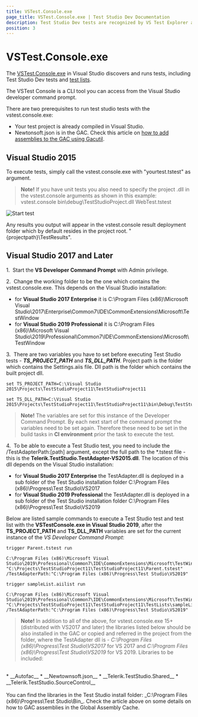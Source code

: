 ```yaml
---
title: VSTest.Console.exe 
page_title: VSTest.Console.exe | Test Studio Dev Documentation
description: Test Studio Dev tests are recognized by VS Test Explorer and could be executed by it. execute Test Studio dev test and test lists via command line with the vstest.console. 
position: 3
---
```

# VSTest.Console.exe

The <a href="https://msdn.microsoft.com/en-us/library/jj155796.aspx" target="_blank">VSTest.Console.exe</a> in Visual Studio discovers and runs tests, including Test Studio Dev tests and <a href="/features/test-execution/test-lists-in-vs-2017-2019" target="_blank">test lists</a>.

The VSTest Console is a CLI tool you can access from the Visual Studio developer command prompt.

There are two prerequisites to run test studio tests with the vstest.console.exe:

* Your test project is already compiled in Visual Studio.
* Newtonsoft.json is in the GAC. Check this article on <a href="https://docs.microsoft.com/en-us/dotnet/framework/app-domains/how-to-install-an-assembly-into-the-gac" target="_blank">how to add assemblies to the GAC using Gacutil</a>.

## Visual Studio 2015

To execute tests, simply call the vstest.console.exe with "yourtest.tstest" as argument.

>__Note!__ If you have unit tests you also need to specify the project .dll in the vstest.console arguments as shown in this example: vstest.console bin\debug\TestStudioProject.dll WebTest.tstest

![Start test][1]

Any results you output will appear in the vstest.console result deployment folder which by default resides in the project root. "{projectpath}\TestResults".

## Visual Studio 2017 and Later

1.&nbsp; Start the **VS Developer Command Prompt** with Admin privilege.

2.&nbsp; Change the working folder to be the one which contains the vstest.console.exe. This depends on the Visual Studio installation:

* for **Visual Studio 2017 Enterprise** it is C:\Program Files (x86)\Microsoft Visual Studio\2017\Enterprise\Common7\IDE\CommonExtensions\Microsoft\TestWindow
* for **Visual Studio 2019 Professional** it is C:\Program Files (x86)\Microsoft Visual Studio\2019\Professional\Common7\IDE\CommonExtensions\Microsoft\TestWindow

3.&nbsp; There are two variables you have to set before executing Test Studio tests - ***TS_PROJECT_PATH*** and ***TS_DLL_PATH***. Project path is the folder which contains the Settings.aiis file. Dll path is the folder which contains the built project dll. 

```
set TS_PROJECT_PATH=C:\Visual Studio 2015\Projects\TestStudioProject11\TestStudioProject11

set TS_DLL_PATH=C:\Visual Studio 2015\Projects\TestStudioProject11\TestStudioProject11\bin\Debug\TestStudioProject11.dll
```

> __Note!__ The variables are set for this instance of the Developer Command Prompt. By each next start of the command prompt the variables need to be set again. Therefore these need to be set in the build tasks in __CI environment__ prior the task to execute the test.

4.&nbsp; To be able to execute a Test Studio test, you need to include the /TestAdapterPath:[path] argument, except the full path to the *.tstest file - this is the __Telerik.TestStudio.TestAdapter-VS2015.dll__. The location of this dll depends on the Visual Studio installation:

* for **Visual Studio 2017 Enterprise** the TestAdapter.dll is deployed in a sub folder of the Test Studio installation folder C:\Program Files (x86)\Progress\Test Studio\VS2017
* for **Visual Studio 2019 Professional** the TestAdapter.dll is deployed in a sub folder of the Test Studio installation folder C:\Program Files (x86)\Progress\Test Studio\VS2019

Below are listed sample commands to execute a Test Studio test and test list with the **VSTestConsole.exe in Visual Studio 2019**, after the **TS\_PROJECT\_PATH** and **TS\_DLL\_PATH** variables are set for the current instance of the *VS Developer Command Prompt*:

```
trigger Parent.tstest run

C:\Program Files (x86)\Microsoft Visual Studio\2019\Professional\Common7\IDE\CommonExtensions\Microsoft\TestWindow>vstest.console.exe "C:\Projects\TestStudioProject11\TestStudioProject11\Parent.tstest" /TestAdapterPath:"C:\Program Files (x86)\Progress\Test Studio\VS2019"

trigger sampleList.aiilist run

C:\Program Files (x86)\Microsoft Visual Studio\2019\Professional\Common7\IDE\CommonExtensions\Microsoft\TestWindow>vstest.console.exe  "C:\Projects\TestStudioProject11\TestStudioProject11\TestLists\sampleList.aiilist" /TestAdapterPath:"C:\Program Files (x86)\Progress\Test Studio\VS2019"
```

>__Note!__ In addition to all of the above, for vstest.console.exe 15+ (distributed with VS2017 and later) the libraries listed below should be also installed in the GAC or copied and referred in the project from the folder, where the TestAdapter dll is - _C:\Program Files (x86)\Progress\Test Studio\VS2017_ for VS 2017 and _C:\Program Files (x86)\Progress\Test Studio\VS2019_ for VS 2019. Libraries to be included:
<br>
* __Autofac__
* __Newtownsoft.json__
* __Telerik.TestStudio.Shared__ 
* __Telerik.TestStudio.SourceControl__ 
<br>
<br>
You can find the libraries in the Test Studio install folder: _C:\Program Files (x86)\Progress\Test Studio\Bin_. Check the article above on some details on how to GAC assemblies in the Global Assembly Cache.

[1]: images/vs-test-console/fig1.png
